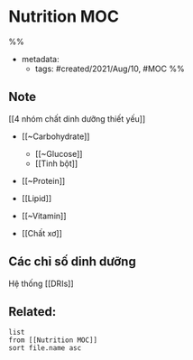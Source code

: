 # Nutrition MOC

%% 
- metadata:
	- tags: #created/2021/Aug/10, #MOC 
%%

## Note
[[4 nhóm chất dinh dưỡng thiết yếu]]
* [[~Carbohydrate]]
	* [[~Glucose]]
	* [[Tinh bột]]
* [[~Protein]]
* [[Lipid]]
* [[~Vitamin]]

* [[Chất xơ]]

## Các chỉ số dinh dưỡng
Hệ thống [[DRIs]]


## Related:
```dataview
list
from [[Nutrition MOC]]
sort file.name asc
```
